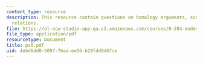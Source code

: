 ```yaml
---
content_type: resource
description: This resource contain questions on homology arguments, scaling homology
  relations.
file: https://ol-ocw-studio-app-qa.s3.amazonaws.com/courses/8-284-modern-astrophysics-spring-2006/4ebd6dd050977baaee56b29fdd9d67ce_ps6.pdf
file_type: application/pdf
resourcetype: Document
title: ps6.pdf
uid: 4ebd6dd0-5097-7baa-ee56-b29fdd9d67ce
---
```

